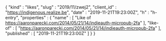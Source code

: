 {
  "kind" : "likes",
  "slug" : "2019/11/zwej2",
  "client_id" : "https://indigenous.realize.be",
  "date" : "2019-11-21T19:23:00Z",
  "h" : "h-entry",
  "properties" : {
    "name" : [ "Like of https://aaronparecki.com/2014/05/21/14/indieauth-micropub-2fa" ],
    "like-of" : [ "https://aaronparecki.com/2014/05/21/14/indieauth-micropub-2fa" ],
    "published" : [ "2019-11-21T19:23:00Z" ]
  }
}
